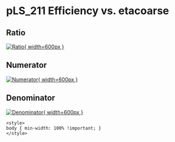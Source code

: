 # pLS_211 Efficiency vs. etacoarse

## Ratio

[![Ratio](../mtv/var/pLS_211_eff_etacoarse.png){ width=600px }](../mtv/var/pLS_211_eff_etacoarse.pdf)

## Numerator

[![Numerator](../mtv/num/pLS_211_eff_etacoarse_num.png){ width=600px }](../mtv/num/pLS_211_eff_etacoarse_num.pdf)

## Denominator

[![Denominator](../mtv/den/pLS_211_eff_etacoarse_den.png){ width=600px }](../mtv/den/pLS_211_eff_etacoarse_den.pdf)


``` {=html}
<style>
body { min-width: 100% !important; }
</style>
```
